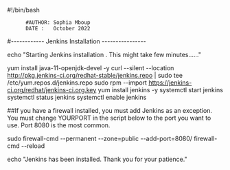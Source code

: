 #!/bin/bash 

          #AUTHOR: Sophia Mboup 
          DATE :   October 2022

 #------------ Jenkins Installation ----------------

 echo "Starting Jenkins installation . This might take few minutes......"

   yum install java-11-openjdk-devel -y
   curl --silent --location http://pkg.jenkins-ci.org/redhat-stable/jenkins.repo | sudo tee /etc/yum.repos.d/jenkins.repo
   sudo rpm --import https://jenkins-ci.org/redhat/jenkins-ci.org.key
yum install jenkins -y
systemctl start jenkins
systemctl status jenkins
systemctl enable jenkins

##If you have a firewall installed, you must add Jenkins as an exception. You must change YOURPORT in the script below to the port you want to use. Port 8080 is the most common.

sudo firewall-cmd --permanent --zone=public --add-port=8080/
firewall-cmd --reload

echo "Jenkins has been installed. Thank you for your patience."